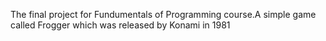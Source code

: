 The final project for Fundumentals of Programming course.A simple game called Frogger which was released by Konami in 1981
